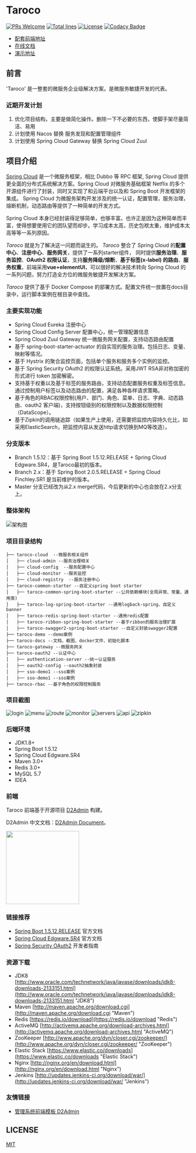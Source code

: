# Taroco 

[![PRs Welcome](https://img.shields.io/badge/PRs-welcome-brightgreen.svg)](https://github.com/liuht777/Taroco)
[![Total lines](https://tokei.rs/b1/github/liuht777/Taroco?category=lines)](https://github.com/liuht777/Taroco)
[![License](https://img.shields.io/badge/License-Apache%202.0-blue.svg?label=license)](https://github.com/liuht777/Taroco/blob/master/LICENSE)
[![Codacy Badge](https://api.codacy.com/project/badge/Grade/1237f7a17da0481bad1ad1fe0f93b7ea)](https://app.codacy.com/app/liuht777/Taroco?utm_source=github.com&utm_medium=referral&utm_content=liuht777/Taroco&utm_campaign=Badge_Grade_Dashboard)

- [配套前端地址](https://github.com/liuht777/Taroco-UI-NEW)
- [在线文档](http://118.190.154.85:8080)
- [演示地址](http://118.190.154.85)

## 前言

'Taroco' 是一整套的微服务企业级解决方案。是微服务敏捷开发的代表。


### 近期开发计划

1. 优化项目结构，主要是做简化操作。删除一下不必要的东西，使脚手架尽量简洁、易用
2. 计划使用 Nacos 替换 服务发现和配置管理组件
3. 计划使用 Spring Cloud Gateway 替换 Spring Cloud Zuul

## 项目介绍

[Spring Cloud](https://projects.spring.io/spring-cloud/) 是一个微服务框架，相比 Dubbo 等 RPC 框架, Spring Cloud 提供更全面的分布式系统解决方案。Spring 
Cloud 对微服务基础框架 Netflix 的多个开源组件进行了封装，同时又实现了和云端平台以及和 Spring Boot 开发框架的集成。 Spring 
Cloud 为微服务架构开发涉及的统一认证，配置管理，服务治理，熔断机制，动态路由等提供了一种简单的开发方式。

Spring Cloud 本身已经封装得足够简单，也够丰富。也许正是因为这种简单而丰富，使得想要使用它的团队望而却步。学习成本太高，历史包袱太重，维护成本太高等等一系列原因。

*Taroco* 就是为了解决这一问题而诞生的。 *Taroco* 整合了 Spring Cloud 的**配置中心**、**注册中心**、**服务网关**，提供了一系列starter组件，
同时提供**服务治理**、**服务监控**、**OAuth2 权限认证**，支持**服务降级/熔断**、**基于标签(x-label)
的路由**、**服务权重**，前端采用**vue+elementUI**，可以很好的解决技术转向 Spring Cloud 的一系列问题，努力打造全方位的微服务敏捷开发解决方案。

*Taroco* 提供了基于 Docker Compose 的部署方式。配置文件统一放置在docs目录中，运行脚本案例在根目录中查找。

### 主要实现功能

* Spring Cloud Eureka 注册中心
* Spring Cloud Config Server 配置中心，统一管理配置信息
* Spring Cloud Zuul Gateway 统一微服务网关配置，支持动态路由配置
* 基于 spring-boot-starter-actuator 的自实现的服务治理。包括日志、变量、映射等情况。
* 基于 Hystrix 的聚合监控页面，包括单个服务和服务多个实例的监控。
* 基于 Spring Security OAuth2 的权限认证系统。采用JWT RSA非对称加密的形式进行 token 加密解密。
* 支持基于权重以及基于标签的服务路由，支持动态配置服务权重及标签信息。通过控制用户标签以及动态路由的配置，满足各种各样请求策略。
* 基于角色的RBAC权限控制(用户、部门、角色、菜单、日志、字典、动态路由、oauth2 客户端)，支持按钮级别的权限控制以及数据权限控制（DataScope）。
* 基于Zipkin的调用链追踪（如果生产上使用，还需要把监控内容持久化比，如采用ElasticSearch，把监控内容从发送http请求切换到MQ等改造）。

### 分支版本

* Branch 1.5.12：基于 Spring Boot 1.5.12.RELEASE + Spring Cloud Edgware.SR4，是Taroco最初的版本。
* Branch 2.x：基于 Spring Boot 2.0.5.RELEASE + Spring Cloud Finchley.SR1 是当前维护的版本。
* Master 分支已经改为从2.x merge代码，今后更新的中心也会放在2.x分支上。

### 整体架构

![架构图](https://github.com/liuht777/Taroco/blob/master/taroco-docs/files/taroco%E6%9E%B6%E6%9E%84%E5%9B%BE.jpg)

### 项目目录结构

```
├── taroco-cloud  --微服务相关组件
│   ├── cloud-admin --服务治理相关
│   ├── cloud-config  --服务配置中心
│   ├── cloud-monitor --服务监控
│   ├── cloud-registry  --服务注册中心
├── taroco-common-starter --自定义spring boot starter
│   ├── taroco-common-spring-boot-starter --公共依赖模块(全局异常、常量、通用类)
│   ├── taroco-log-spring-boot-starter --通用logback-spring、自定义banner
│   ├── taroco-redis-spring-boot-starter --通用redis配置
│   ├── taroco-ribbon-spring-boot-starter --基于ribbon的服务治理扩展
│   ├── taroco-swagger2-spring-boot-starter --自定义封装swagger2配置
├── taroco-demo --demo案例
├── taroco-docs --文档、截图、docker文件、初始化脚本
├── taroco-gateway --微服务网关
├── taroco-oauth2 --认证中心
│   ├── authentication-server --统一认证服务
│   ├── oauth2-config --oauth2抽象封装
│   ├── sso-demo1 --sso案例
│   ├── sso-demo1 --sso案例
├── taroco-rbac --基于角色的权限控制服务

```

### 项目截图

![login](https://github.com/liuht777/Taroco/blob/master/taroco-docs/files/login.png)
![menu](https://github.com/liuht777/Taroco/blob/master/taroco-docs/files/menu.png)
![route](https://github.com/liuht777/Taroco/blob/master/taroco-docs/files/route.png)
![monitor](https://github.com/liuht777/Taroco/blob/master/taroco-docs/files/monitor.png)
![servers](https://github.com/liuht777/Taroco/blob/master/taroco-docs/files/servers.png)
![api](https://github.com/liuht777/Taroco/blob/master/taroco-docs/files/api.png)
![zipkin](https://github.com/liuht777/Taroco/blob/master/taroco-docs/files/zipkin.png)

### 后端环境

* JDK1.8+
* Spring Boot 1.5.12
* Spring Cloud Edgware.SR4
* Maven 3.0+
* Redis 3.0+
* MySQL 5.7
* IDEA

### 前端

Taroco 前端基于开源项目 [D2Admin](https://github.com/d2-projects/d2-admin) 构建。

D2Admin 中文文档：[D2Admin Document](https://d2-projects.github.io/d2-admin-doc/zh/)。

<a href="https://github.com/d2-projects/d2-admin" target="_blank"><img src="https://raw.githubusercontent.com/FairyEver/d2-admin/master/doc/image/d2-admin@2x.png" width="200"></a>

### 链接推荐

- [Spring Boot 1.5.12.RELEASE](https://docs.spring.io/spring-boot/docs/1.5.12.RELEASE/reference/htmlsingle) 官方文档 
- [Spring Cloud Edgware.SR4](http://cloud.spring.io/spring-cloud-static/Dalston.SR4/multi/multi_spring-cloud.html) 官方文档
- [Spring Security OAuth2](http://projects.spring.io/spring-security-oauth/docs/oauth2.html) 开发者指南

### 资源下载

- JDK8 [http://www.oracle.com/technetwork/java/javase/downloads/jdk8-downloads-2133151.html](http://www.oracle.com/technetwork/java/javase/downloads/jdk8-downloads-2133151.html "JDK8")
- Maven [http://maven.apache.org/download.cgi](http://maven.apache.org/download.cgi "Maven")
- Redis [https://redis.io/download](https://redis.io/download "Redis")
- ActiveMQ [http://activemq.apache.org/download-archives.html](http://activemq.apache.org/download-archives.html "ActiveMQ")
- ZooKeeper [http://www.apache.org/dyn/closer.cgi/zookeeper/](http://www.apache.org/dyn/closer.cgi/zookeeper/ "ZooKeeper")
- Elastic Stack [https://www.elastic.co/downloads](https://www.elastic.co/downloads "Elastic Stack")
- Nginx [http://nginx.org/en/download.html](http://nginx.org/en/download.html "Nginx")
- Jenkins [http://updates.jenkins-ci.org/download/war/](http://updates.jenkins-ci.org/download/war/ "Jenkins")

### 友情链接

- [管理系统前端模板 D2Admin](https://github.com/d2-projects/d2-admin)

## LICENSE

[MIT](LICENSE "MIT")


